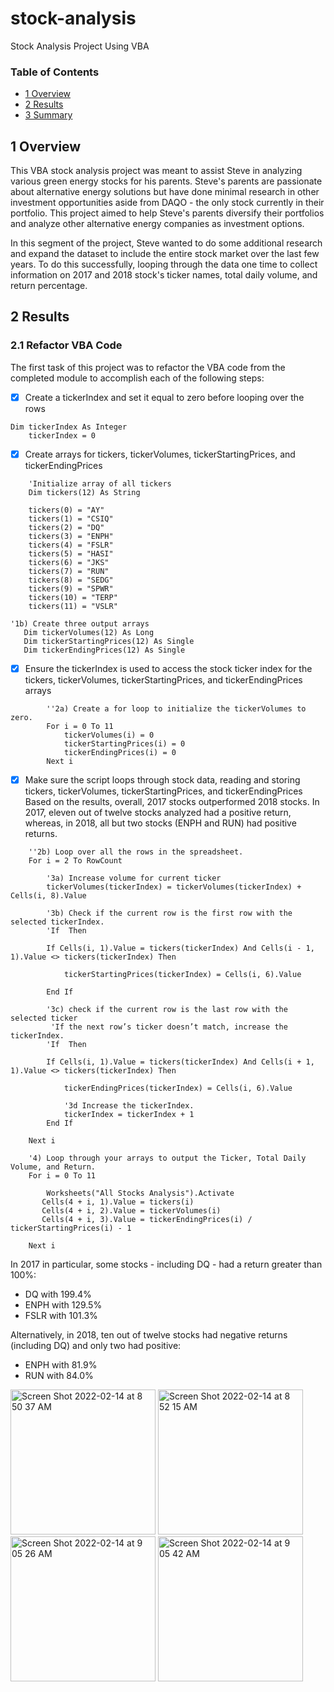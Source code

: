 # stock-analysis
Stock Analysis Project Using VBA

### Table of Contents
- [1 Overview](#1-overview)
- [2 Results](#2-results)
- [3 Summary](#3-summary)


## 1 Overview

This VBA stock analysis project was meant to assist Steve in analyzing various green energy stocks for his parents. Steve's parents are passionate about alternative energy solutions but have done minimal research in other investment opportunities aside from DAQO - the only stock currently in their portfolio. This project aimed to help Steve's parents diversify their portfolios and analyze other alternative energy companies as investment options.

In this segment of the project, Steve wanted to do some additional research and expand the dataset to include the entire stock market over the last few years. To do this successfully, looping through the data one time to collect information on 2017 and 2018 stock's ticker names, total daily volume, and return percentage.

## 2 Results 

### 2.1 Refactor VBA Code

The first task of this project was to refactor the VBA code from the completed module to accomplish each of the following steps:
- [x] Create a tickerIndex and set it equal to zero before looping over the rows

````
Dim tickerIndex As Integer
    tickerIndex = 0
````

- [x] Create arrays for tickers, tickerVolumes, tickerStartingPrices, and tickerEndingPrices 

````
    'Initialize array of all tickers
    Dim tickers(12) As String
    
    tickers(0) = "AY"
    tickers(1) = "CSIQ"
    tickers(2) = "DQ"
    tickers(3) = "ENPH"
    tickers(4) = "FSLR"
    tickers(5) = "HASI"
    tickers(6) = "JKS"
    tickers(7) = "RUN"
    tickers(8) = "SEDG"
    tickers(9) = "SPWR"
    tickers(10) = "TERP"
    tickers(11) = "VSLR"
 ````
 
 ````
 '1b) Create three output arrays
    Dim tickerVolumes(12) As Long
    Dim tickerStartingPrices(12) As Single
    Dim tickerEndingPrices(12) As Single
 ````
 
- [x] Ensure the tickerIndex is used to access the stock ticker index for the tickers, tickerVolumes, tickerStartingPrices, and tickerEndingPrices arrays

````
        ''2a) Create a for loop to initialize the tickerVolumes to zero.
        For i = 0 To 11
            tickerVolumes(i) = 0
            tickerStartingPrices(i) = 0
            tickerEndingPrices(i) = 0
        Next i
````

- [x] Make sure the script loops through stock data, reading and storing tickers, tickerVolumes, tickerStartingPrices, and tickerEndingPrices 
Based on the results, overall, 2017 stocks outperformed 2018 stocks. In 2017, eleven out of twelve stocks analyzed had a positive return, whereas, in 2018, all but two stocks (ENPH and RUN) had positive returns. 

````
    ''2b) Loop over all the rows in the spreadsheet.
    For i = 2 To RowCount
    
        '3a) Increase volume for current ticker
        tickerVolumes(tickerIndex) = tickerVolumes(tickerIndex) + Cells(i, 8).Value
        
        '3b) Check if the current row is the first row with the selected tickerIndex.
        'If  Then
        
        If Cells(i, 1).Value = tickers(tickerIndex) And Cells(i - 1, 1).Value <> tickers(tickerIndex) Then

            tickerStartingPrices(tickerIndex) = Cells(i, 6).Value
               
        End If
        
        '3c) check if the current row is the last row with the selected ticker
         'If the next row’s ticker doesn’t match, increase the tickerIndex.
        'If  Then
           
        If Cells(i, 1).Value = tickers(tickerIndex) And Cells(i + 1, 1).Value <> tickers(tickerIndex) Then

            tickerEndingPrices(tickerIndex) = Cells(i, 6).Value

            '3d Increase the tickerIndex.
            tickerIndex = tickerIndex + 1
        End If
      
    Next i
    
    '4) Loop through your arrays to output the Ticker, Total Daily Volume, and Return.
    For i = 0 To 11
        
        Worksheets("All Stocks Analysis").Activate
       Cells(4 + i, 1).Value = tickers(i)
       Cells(4 + i, 2).Value = tickerVolumes(i)
       Cells(4 + i, 3).Value = tickerEndingPrices(i) / tickerStartingPrices(i) - 1
    
    Next i
   ````
   
In 2017 in particular, some stocks - including DQ - had a return greater than 100%:
- DQ with 199.4%
- ENPH with 129.5%
- FSLR with 101.3%

Alternatively, in 2018, ten out of twelve stocks had negative returns (including DQ) and only two had positive: 
- ENPH  with 81.9%
- RUN with 84.0%


<img width="232" alt="Screen Shot 2022-02-14 at 8 50 37 AM" src="https://user-images.githubusercontent.com/95978097/153908742-b7c8d5a2-1478-4e8b-8097-4c5b44fe69e5.png">


<img width="232" alt="Screen Shot 2022-02-14 at 8 52 15 AM" src="https://user-images.githubusercontent.com/95978097/153909026-039132a2-dbe5-40bc-96ca-a87aace53175.png">
<img width="232" alt="Screen Shot 2022-02-14 at 9 05 26 AM" src="https://user-images.githubusercontent.com/95978097/153911507-1188dfe4-668d-42f2-9f88-6ae84294dd4e.png">
<img width="232" alt="Screen Shot 2022-02-14 at 9 05 42 AM" src="https://user-images.githubusercontent.com/95978097/153911544-f18e1647-cdee-4a43-8423-74845d221be9.png">
